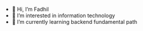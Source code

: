 - 👋 Hi, I’m Fadhil
- 👀 I’m interested in information technology
- 🌱 I’m currently learning backend fundamental path

<!---
kirafadhil/kirafadhil is a ✨ special ✨ repository because its `README.md` (this file) appears on your GitHub profile.
You can click the Preview link to take a look at your changes.
--->
